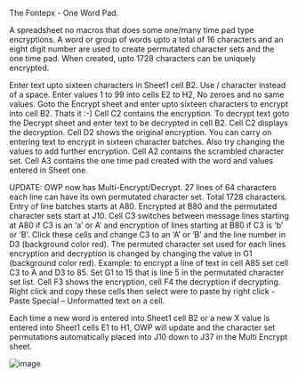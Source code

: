 The Fontepx - One Word Pad.

A spreadsheet no macros that does some one/many time pad type encryptions.
A word or group of words upto a total of 16 characters and an eight digit number 
are used to create permutated character sets and the one time pad.
When created, upto 1728 characters can be uniquely encrypted.

Enter text upto sixteen characters in Sheet1 cell B2. Use / character instead of a space. Enter values 1 to 99 into cells E2 to H2, No zeroes and no same values. Goto the Encrypt sheet and enter upto sixteen characters to encrypt into cell B2. Thats it :-)  Cell C2 contains the encryption. To decrypt text goto the Decrypt sheet and enter text to be decrypted in cell B2. Cell C2 displays the decryption. Cell D2 shows the original encryption. You can carry on entering text to encrypt in sixteen character batches. Also try changing the values to add further encryption.               Cell A2 contains the scrambled character set. Cell A3 contains the one time pad created with the word and values entered in Sheet one.

UPDATE: OWP now has Multi-Encrypt/Decrypt. 27 lines of 64 characters each line can have its own permutated character set. Total 1728 characters. Entry of line batches starts at A80. Encrypted at B80 and the permutated character sets start at J10. Cell C3 switches between message lines starting at A80  if C3 is an ‘a’ or A’ and encryption of lines starting at B80 if C3 is ‘b’ or ‘B’. Click these cells and change C3 to an ‘A’ or ‘B’ and the line number in D3 (background color red). The permuted character set used for each lines encryption and decryption is changed by changing the value in G1 (background color red).  Example: to encrypt a line of text in cell A85 set cell C3 to A and D3 to 85. Set G1 to 15 that is line 5 in the permutated character set list. Cell F3 shows the encryption, cell F4 the decryption if decrypting. Right click and copy these cells then select were to paste by 
right click - Paste Special – Unformatted text on a cell.

Each time a new word is entered into  Sheet1 cell B2 or a new X value is entered into Sheet1 cells E1 to H1, OWP will update and the character set permutations automatically placed into J10 down to J37 in the Multi Encrypt sheet.

![image](https://user-images.githubusercontent.com/6797961/111641671-4805a980-87f5-11eb-9a9a-c4da38016817.png)
